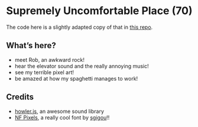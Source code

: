 # Supremely Uncomfortable Place (70)

The code here is a slightly adapted copy of that in [this repo](https://github.com/hs7t/som-place).

## What’s here?
- meet Rob, an awkward rock!
- hear the elevator sound and the really annoying music!
- see my terrible pixel art!
- be amazed at how my spaghetti manages to work!

## Credits
- [howler.js](https://howlerjs.com/), an awesome sound library 
- [NF Pixels](https://github.com/sgigou/NF-Pixels), a really cool font by [sgigou](https://github.com/sgigou/)!!

